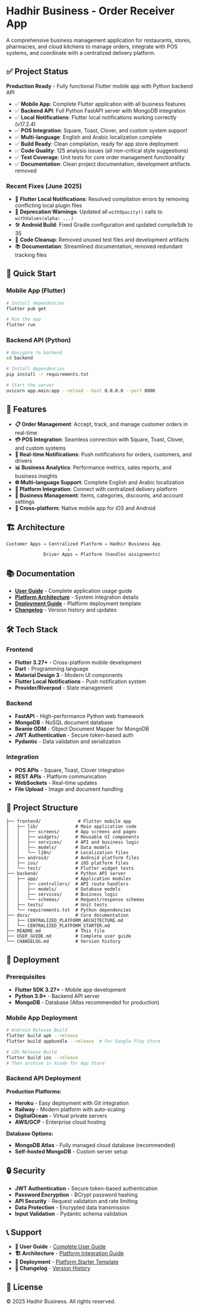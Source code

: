 # Hadhir Business - Order Receiver App

A comprehensive business management application for restaurants, stores, pharmacies, and cloud kitchens to manage orders, integrate with POS systems, and coordinate with a centralized delivery platform.

## ✅ Project Status

**Production Ready** - Fully functional Flutter mobile app with Python backend API

- ✅ **Mobile App**: Complete Flutter application with all business features
- ✅ **Backend API**: Full Python FastAPI server with MongoDB integration
- ✅ **Local Notifications**: Flutter local notifications working correctly (v17.2.4)
- ✅ **POS Integration**: Square, Toast, Clover, and custom system support
- ✅ **Multi-language**: English and Arabic localization complete
- ✅ **Build Ready**: Clean compilation, ready for app store deployment
- ✅ **Code Quality**: 125 analysis issues (all non-critical style suggestions)
- ✅ **Test Coverage**: Unit tests for core order management functionality
- ✅ **Documentation**: Clean project documentation, development artifacts removed

### Recent Fixes (June 2025)

- 🔧 **Flutter Local Notifications**: Resolved compilation errors by removing conflicting local plugin files
- 🎨 **Deprecation Warnings**: Updated all `withOpacity()` calls to `withValues(alpha: ...)`
- 🛠️ **Android Build**: Fixed Gradle configuration and updated compileSdk to 35
- 🧹 **Code Cleanup**: Removed unused test files and development artifacts
- 📚 **Documentation**: Streamlined documentation, removed redundant tracking files

## 🚀 Quick Start

### Mobile App (Flutter)

```bash
# Install dependencies
flutter pub get

# Run the app
flutter run
```

### Backend API (Python)

```bash
# Navigate to backend
cd backend

# Install dependencies
pip install -r requirements.txt

# Start the server
uvicorn app.main:app --reload --host 0.0.0.0 --port 8000
```

## 📱 Features

- **📋 Order Management**: Accept, track, and manage customer orders in real-time
- **💳 POS Integration**: Seamless connection with Square, Toast, Clover, and custom systems
- **🔔 Real-time Notifications**: Push notifications for orders, customers, and drivers
- **📊 Business Analytics**: Performance metrics, sales reports, and business insights
- **🌐 Multi-language Support**: Complete English and Arabic localization
- **🔌 Platform Integration**: Connect with centralized delivery platform
- **💼 Business Management**: Items, categories, discounts, and account settings
- **📱 Cross-platform**: Native mobile app for iOS and Android

## 🏗️ Architecture

```text
Customer Apps → Centralized Platform → Hadhir Business App
                       ↓
              Driver Apps ← Platform (handles assignments)
```

## 📚 Documentation

- **[User Guide](./USER_GUIDE.md)** - Complete application usage guide  
- **[Platform Architecture](./docs/CENTRALIZED_PLATFORM_ARCHITECTURE.md)** - System integration details
- **[Deployment Guide](./docs/CENTRALIZED_PLATFORM_STARTER.md)** - Platform deployment template
- **[Changelog](./CHANGELOG.md)** - Version history and updates

## 🛠️ Tech Stack

### Frontend

- **Flutter 3.27+** - Cross-platform mobile development
- **Dart** - Programming language
- **Material Design 3** - Modern UI components
- **Flutter Local Notifications** - Push notification system
- **Provider/Riverpod** - State management

### Backend

- **FastAPI** - High-performance Python web framework
- **MongoDB** - NoSQL document database
- **Beanie ODM** - Object Document Mapper for MongoDB
- **JWT Authentication** - Secure token-based auth
- **Pydantic** - Data validation and serialization

### Integration

- **POS APIs** - Square, Toast, Clover integration
- **REST APIs** - Platform communication
- **WebSockets** - Real-time updates
- **File Upload** - Image and document handling

## 📁 Project Structure

```text
├── frontend/              # Flutter mobile app
│   ├── lib/              # Main application code
│   │   ├── screens/      # App screens and pages
│   │   ├── widgets/      # Reusable UI components
│   │   ├── services/     # API and business logic
│   │   ├── models/       # Data models
│   │   └── l10n/         # Localization files
│   ├── android/          # Android platform files
│   ├── ios/              # iOS platform files
│   └── test/             # Flutter widget tests
├── backend/              # Python API server
│   ├── app/              # Application modules
│   │   ├── controllers/  # API route handlers
│   │   ├── models/       # Database models
│   │   ├── services/     # Business logic
│   │   └── schemas/      # Request/response schemas
│   ├── tests/            # Unit tests
│   └── requirements.txt  # Python dependencies
├── docs/                 # Core documentation
│   ├── CENTRALIZED_PLATFORM_ARCHITECTURE.md
│   └── CENTRALIZED_PLATFORM_STARTER.md
├── README.md             # This file
├── USER_GUIDE.md         # Complete user guide
└── CHANGELOG.md          # Version history
```

## 🚀 Deployment

### Prerequisites

- **Flutter SDK 3.27+** - Mobile app development
- **Python 3.9+** - Backend API server
- **MongoDB** - Database (Atlas recommended for production)

### Mobile App Deployment

```bash
# Android Release Build
flutter build apk --release
flutter build appbundle --release  # For Google Play Store

# iOS Release Build  
flutter build ios --release
# Then archive in Xcode for App Store
```

### Backend API Deployment

**Production Platforms:**
- **Heroku** - Easy deployment with Git integration
- **Railway** - Modern platform with auto-scaling
- **DigitalOcean** - Virtual private servers
- **AWS/GCP** - Enterprise cloud hosting

**Database Options:**
- **MongoDB Atlas** - Fully managed cloud database (recommended)
- **Self-hosted MongoDB** - Custom server setup

## 🔒 Security

- **JWT Authentication** - Secure token-based authentication
- **Password Encryption** - BCrypt password hashing
- **API Security** - Request validation and rate limiting  
- **Data Protection** - Encrypted data transmission
- **Input Validation** - Pydantic schema validation

## 📞 Support

- **📖 User Guide** - [Complete User Guide](./USER_GUIDE.md)
- **🏗️ Architecture** - [Platform Integration Guide](./docs/CENTRALIZED_PLATFORM_ARCHITECTURE.md)
- **🚀 Deployment** - [Platform Starter Template](./docs/CENTRALIZED_PLATFORM_STARTER.md)
- **📝 Changelog** - [Version History](./CHANGELOG.md)

## 📄 License

© 2025 Hadhir Business. All rights reserved.
